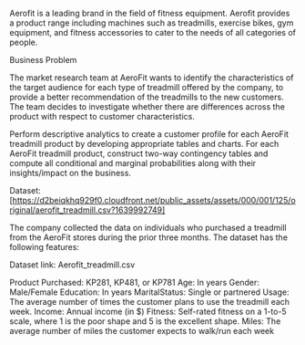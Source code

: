 Aerofit is a leading brand in the field of fitness equipment. Aerofit provides a product range including machines such as treadmills, exercise bikes, gym equipment, and fitness accessories to cater to the needs of all categories of people.

Business Problem

The market research team at AeroFit wants to identify the characteristics of the target audience for each type of treadmill offered by the company, to provide a better recommendation of the treadmills to the new customers. The team decides to investigate whether there are differences across the product with respect to customer characteristics.

Perform descriptive analytics to create a customer profile for each AeroFit treadmill product by developing appropriate tables and charts. For each AeroFit treadmill product, construct two-way contingency tables and compute all conditional and marginal probabilities along with their insights/impact on the business.

Dataset: [https://d2beiqkhq929f0.cloudfront.net/public_assets/assets/000/001/125/original/aerofit_treadmill.csv?1639992749]

The company collected the data on individuals who purchased a treadmill from the AeroFit stores during the prior three months. The dataset has the following features:

Dataset link: Aerofit_treadmill.csv

Product Purchased: KP281, KP481, or KP781 Age: In years Gender: Male/Female Education: In years MaritalStatus: Single or partnered Usage: The average number of times the customer plans to use the treadmill each week. Income: Annual income (in $) Fitness: Self-rated fitness on a 1-to-5 scale, where 1 is the poor shape and 5 is the excellent shape. Miles: The average number of miles the customer expects to walk/run each week
